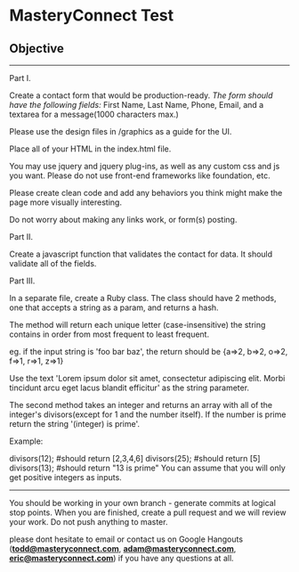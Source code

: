 # MasteryConnect Test #

## Objective ##
---

Part I.

Create a contact form that would be production-ready.
*The form should have the following fields:*
First Name, Last Name, Phone, Email, and a textarea for a message(1000 characters max.)

Please use the design files in /graphics as a guide for the UI.

Place all of your HTML in the index.html file.

You may use jquery and jquery plug-ins, as well as any custom css and js you want. Please do not use front-end frameworks like foundation, etc.

Please create clean code and add any behaviors you think might make the page more visually interesting.

Do not worry about making any links work, or form(s) posting.


Part II.

Create a javascript function that validates the contact for data. It should validate all of the fields.


Part III.

In a separate file, create a Ruby class. The class should have 2 methods, one that accepts a string as a param, and returns a hash.

The method will return each unique letter (case-insensitive) the string contains in order from most frequent to least frequent.

eg. if the input string is 'foo bar baz', the return should be {a=>2, b=>2, o=>2, f=>1, r=>1, z=>1}

Use the text 'Lorem ipsum dolor sit amet, consectetur adipiscing elit. Morbi tincidunt arcu eget lacus blandit efficitur' as the string parameter.

The second method takes an integer and returns an array with all of the integer's divisors(except for 1 and the number itself). If the number is prime return the string '(integer) is prime'.

Example:

divisors(12); #should return [2,3,4,6]
divisors(25); #should return [5]
divisors(13); #should return "13 is prime"
You can assume that you will only get positive integers as inputs.


---

You should be working in your own branch - generate commits at logical stop points. When you are finished, create a pull request and we will review your work. Do not push anything to master.

please dont hesitate to email or contact us on Google Hangouts (**todd@masteryconnect.com**, **adam@masteryconnect.com**, **eric@masteryconnect.com**) if you have any questions at all.
